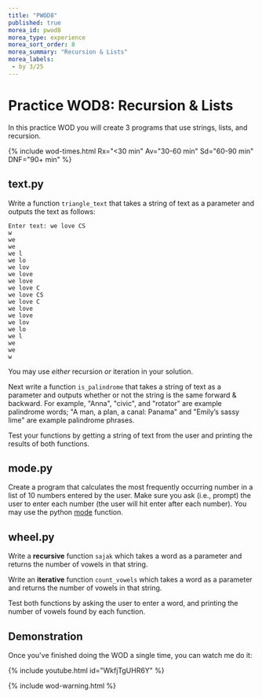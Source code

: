 ```yaml
---
title: "PWOD8"
published: true
morea_id: pwod8
morea_type: experience
morea_sort_order: 8
morea_summary: "Recursion & Lists"
morea_labels:
 - by 3/25
---
```

# Practice WOD8: Recursion & Lists

In this practice WOD you will create 3 programs that use strings, lists, and recursion.

{% include wod-times.html Rx="<30 min" Av="30-60 min" Sd="60-90 min" DNF="90+ min" %}

## text.py

Write a function `triangle_text` that takes a string of text as a parameter and outputs the text as follows:

    Enter text: we love CS
	w
	we
	we 
	we l
	we lo
	we lov
	we love
	we love 
	we love C
	we love CS
	we love C
	we love 
	we love
	we lov
	we lo
	we l
	we 
	we
	w

You may use *either* recursion *or* iteration in your solution.

Next write a function `is_palindrome` that takes a string of text as a parameter and outputs whether or not the string is the same forward & backward. For example, "Anna", "civic", and "rotator" are example palindrome words; "A man, a plan, a canal: Panama" and "Emily’s sassy lime" are example palindrome phrases.

Test your functions by getting a string of text from the user and printing the results of both functions.

<!--## baby_mangle.py-->

## mode.py

Create a program that calculates the most frequently occurring number in a list of 10 numbers entered by the user. Make sure you ask (i.e., prompt) the user to enter each number (the user will hit enter after each number). You may use the python [mode](https://docs.python.org/3.4/library/statistics.html#statistics.mode) function.

## wheel.py

Write a **recursive** function `sajak` which takes a word as a parameter and returns the number of vowels in that string.

Write an **iterative** function `count_vowels` which takes a word as a parameter and returns the number of vowels in that string.

Test both functions by asking the user to enter a word, and printing the number of vowels found by each function.


## Demonstration

<!--*Coming soon...*-->

Once you've finished doing the WOD a single time, you can watch me do it:

{% include youtube.html id="WkfjTgUHR6Y" %}

{% include wod-warning.html %}

